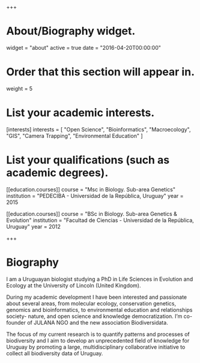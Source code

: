+++
# About/Biography widget.
widget = "about"
active = true
date = "2016-04-20T00:00:00"

# Order that this section will appear in.
weight = 5

# List your academic interests.
[interests]
  interests = [
    "Open Science",
    "Bioinformatics",
    "Macroecology",
    "GIS",
    "Camera Trapping",
    "Environmental Education"
  ]

# List your qualifications (such as academic degrees).
[[education.courses]]
  course = "Msc in Biology. Sub-area Genetics"
  institution = "PEDECIBA - Universidad de la República, Uruguay"
  year = 2015

[[education.courses]]
  course = "BSc in Biology. Sub-area Genetics & Evolution"
  institution = "Facultad de Ciencias - Universidad de la República, Uruguay"
  year = 2012
 
+++

# Biography

I am a Uruguayan biologist studying a PhD in Life Sciences in Evolution and Ecology at the University of Lincoln (United Kingdom). 

During my academic development I have been interested and passionate about several areas, from molecular ecology, conservation genetics, genomics and bioinformatics, to environmental education and relationships society- nature, and open science and knowledge democratization. I’m co-founder of JULANA NGO and the new association Biodiversidata. 

The focus of my current research is to quantify patterns and processes of biodiversity and I aim to develop an unprecedented field of knowledge for Uruguay by promoting a large, multidisciplinary collaborative initiative to collect all biodiversity data of Uruguay. 

